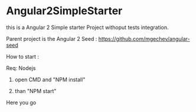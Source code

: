 # Angular2SimpleStarter
this is a Angular 2 Simple starter Project withoput tests integration.


Parent project is the Angular 2 Seed : https://github.com/mgechev/angular-seed



How to start :

Req: 
Nodejs

1. open CMD and "NPM install" 

2. than "NPM start"

Here you go
